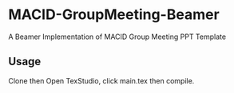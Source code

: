 # MACID-GroupMeeting-Beamer
A Beamer Implementation of MACID Group Meeting PPT Template
## Usage

Clone then Open TexStudio, click main.tex then compile.
